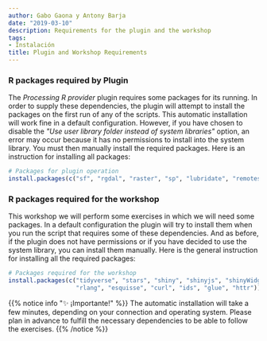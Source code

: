 ```yaml
---
author: Gabo Gaona y Antony Barja
date: "2019-03-10"
description: Requirements for the plugin and the workshop
tags:
- Instalación
title: Plugin and Workshop Requirements
---
```


### R packages required by Plugin 

The _Processing R provider_ plugin requires some packages for its running. In order to supply these dependencies, the plugin will attempt to install the packages on the first run of any of the scripts. This automatic installation will work fine in a default configuration. However, if you have chosen to disable the _"Use user library folder instead of system libraries"_ option, an error may occur because it has no permissions to install into the system library. You must then manually install the required packages. Here is an instruction for installing all packages:

```r
# Packages for plugin operation
install.packages(c("sf", "rgdal", "raster", "sp", "lubridate", "remotes"))
```

### R packages required for the workshop

This workshop we will perform some exercises in which we will need some packages. In a default configuration the plugin will try to install them when you run the script that requires some of these dependencies. And as before, if the plugin does not have permissions or if you have decided to use the system library, you can install them manually. Here is the general instruction for installing all the required packages:

```r
# Packages required for the workshop
install.packages(c("tidyverse", "stars", "shiny", "shinyjs", "shinyWidgets",
                   "rlang", "esquisse", "curl", "ids", "glue", "httr"))
```

{{% notice info "✨ ¡Importante!" %}}
The automatic installation will take a few minutes, depending on your connection and operating system. Please plan in advance to fulfill the necessary dependencies to be able to follow the exercises.
{{% /notice %}}

